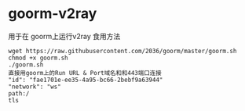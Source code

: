 # goorm-v2ray

用于在 goorm上运行v2ray
食用方法
```shell
wget https://raw.githubusercontent.com/2036/goorm/master/goorm.sh
chmod +x goorm.sh
./goorm.sh
直接用goorm上的Run URL & Port域名和和443端口连接
"id": "fae1701e-ee35-4a95-bc66-2bebf9a63944"
"network": "ws"
path:/
tls
